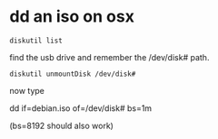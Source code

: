 # dd an iso on osx

    diskutil list

find the usb drive and remember the /dev/disk# path.

    diskutil unmountDisk /dev/disk#

now type

   dd if=debian.iso of=/dev/disk# bs=1m

(bs=8192 should also work)
